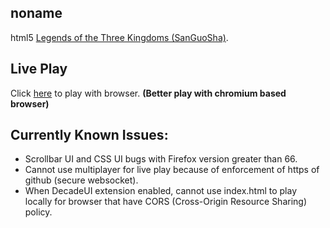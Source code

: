 ## noname
html5 [Legends of the Three Kingdoms (SanGuoSha)](https://en.wikipedia.org/wiki/Legends_of_the_Three_Kingdoms).

## Live Play
Click [here](https://adeFuLoDgu.github.io/noname) to play with browser. **(Better play with chromium based browser)**

## Currently Known Issues:
+ Scrollbar UI and CSS UI bugs with Firefox version greater than 66.
+ Cannot use multiplayer for live play because of enforcement of https of github (secure websocket).
+ When DecadeUI extension enabled, cannot use index.html to play locally for browser that have CORS (Cross-Origin Resource Sharing) policy.
